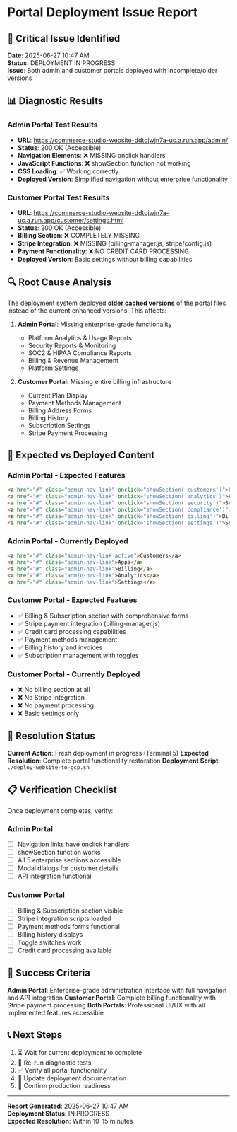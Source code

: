 # Portal Deployment Issue Report

## 🚨 Critical Issue Identified

**Date**: 2025-06-27 10:47 AM  
**Status**: DEPLOYMENT IN PROGRESS  
**Issue**: Both admin and customer portals deployed with incomplete/older versions

## 📊 Diagnostic Results

### Admin Portal Test Results
- **URL**: https://commerce-studio-website-ddtojwjn7a-uc.a.run.app/admin/
- **Status**: 200 OK (Accessible)
- **Navigation Elements**: ❌ MISSING onclick handlers
- **JavaScript Functions**: ❌ showSection function not working
- **CSS Loading**: ✅ Working correctly
- **Deployed Version**: Simplified navigation without enterprise functionality

### Customer Portal Test Results
- **URL**: https://commerce-studio-website-ddtojwjn7a-uc.a.run.app/customer/settings.html
- **Status**: 200 OK (Accessible)
- **Billing Section**: ❌ COMPLETELY MISSING
- **Stripe Integration**: ❌ MISSING (billing-manager.js, stripe/config.js)
- **Payment Functionality**: ❌ NO CREDIT CARD PROCESSING
- **Deployed Version**: Basic settings without billing capabilities

## 🔍 Root Cause Analysis

The deployment system deployed **older cached versions** of the portal files instead of the current enhanced versions. This affects:

1. **Admin Portal**: Missing enterprise-grade functionality
   - Platform Analytics & Usage Reports
   - Security Reports & Monitoring  
   - SOC2 & HIPAA Compliance Reports
   - Billing & Revenue Management
   - Platform Settings

2. **Customer Portal**: Missing entire billing infrastructure
   - Current Plan Display
   - Payment Methods Management
   - Billing Address Forms
   - Billing History
   - Subscription Settings
   - Stripe Payment Processing

## 📁 Expected vs Deployed Content

### Admin Portal - Expected Features
```html
<a href="#" class="admin-nav-link" onclick="showSection('customers')">Customers</a>
<a href="#" class="admin-nav-link" onclick="showSection('analytics')">Platform Analytics</a>
<a href="#" class="admin-nav-link" onclick="showSection('security')">Security Reports</a>
<a href="#" class="admin-nav-link" onclick="showSection('compliance')">SOC2/HIPAA</a>
<a href="#" class="admin-nav-link" onclick="showSection('billing')">Billing</a>
<a href="#" class="admin-nav-link" onclick="showSection('settings')">Settings</a>
```

### Admin Portal - Currently Deployed
```html
<a href="#" class="admin-nav-link active">Customers</a>
<a href="#" class="admin-nav-link">Apps</a>
<a href="#" class="admin-nav-link">Billing</a>
<a href="#" class="admin-nav-link">Analytics</a>
<a href="#" class="admin-nav-link">Settings</a>
```

### Customer Portal - Expected Features
- ✅ Billing & Subscription section with comprehensive forms
- ✅ Stripe payment integration (billing-manager.js)
- ✅ Credit card processing capabilities
- ✅ Payment methods management
- ✅ Billing history and invoices
- ✅ Subscription management with toggles

### Customer Portal - Currently Deployed
- ❌ No billing section at all
- ❌ No Stripe integration
- ❌ No payment processing
- ❌ Basic settings only

## 🔧 Resolution Status

**Current Action**: Fresh deployment in progress (Terminal 5)
**Expected Resolution**: Complete portal functionality restoration
**Deployment Script**: `./deploy-website-to-gcp.sh`

## 📋 Verification Checklist

Once deployment completes, verify:

### Admin Portal
- [ ] Navigation links have onclick handlers
- [ ] showSection function works
- [ ] All 5 enterprise sections accessible
- [ ] Modal dialogs for customer details
- [ ] API integration functional

### Customer Portal  
- [ ] Billing & Subscription section visible
- [ ] Stripe integration scripts loaded
- [ ] Payment methods forms functional
- [ ] Billing history displays
- [ ] Toggle switches work
- [ ] Credit card processing available

## 🎯 Success Criteria

**Admin Portal**: Enterprise-grade administration interface with full navigation and API integration
**Customer Portal**: Complete billing functionality with Stripe payment processing
**Both Portals**: Professional UI/UX with all implemented features accessible

## 📞 Next Steps

1. ⏳ Wait for current deployment to complete
2. 🧪 Re-run diagnostic tests
3. ✅ Verify all portal functionality
4. 📝 Update deployment documentation
5. 🚀 Confirm production readiness

---

**Report Generated**: 2025-06-27 10:47 AM  
**Deployment Status**: IN PROGRESS  
**Expected Resolution**: Within 10-15 minutes